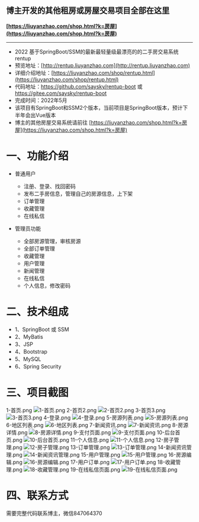 ## 博主开发的其他租房或房屋交易项目全部在这里
**[https://liuyanzhao.com/shop.html?k=房屋](https://liuyanzhao.com/shop.html?k=房屋)**  
- -------------------------------------------------------------------------------
- 2022 基于SpringBoot/SSM的最新最轻量级最漂亮的的二手房交易系统 rentup
- 预览地址：[http://rentup.liuyanzhao.com](http://rentup.liuyanzhao.com)
- 详细介绍地址：[https://liuyanzhao.com/shop/rentup.html](https://liuyanzhao.com/shop/rentup.html)
- 代码地址：https://github.com/saysky/rentup-boot 或 https://gitee.com/saysky/rentup-boot
- 完成时间：2022年5月
- 该项目有SpringBoot和SSM2个版本，当前项目是SpringBoot版本，预计下半年会出Vue版本
- 博主的其他房屋交易系统请前往 [https://liuyanzhao.com/shop.html?k=房屋](https://liuyanzhao.com/shop.html?k=房屋)

# 一、功能介绍
- 普通用户
  - 注册、登录、找回密码
  - 发布二手房信息，管理自己的房源信息，上下架
  - 订单管理
  - 收藏管理
  - 在线私信

- 管理员功能
  - 全部房源管理，审核房源
  - 全部订单管理
  - 收藏管理
  - 用户管理
  - 新闻管理
  - 在线私信
  - 个人信息，修改密码


# 二、技术组成
- 1、SpringBoot 或 SSM
- 2、MyBatis
- 3、JSP
- 4、Bootstrap
- 5、MySQL
- 6、Spring Security


# 三、项目截图
1-首页.png
![1-首页.png](img/1-首页.png)
2-首页2.png
![2-首页2.png](img/2-首页2.png)
3-首页3.png
![3-首页3.png](img/3-首页3.png)
4-登录.png
![4-登录.png](img/4-登录.png)
5-房源列表.png
![5-房源列表.png](img/5-房源列表.png)
6-地区列表.png
![6-地区列表.png](img/6-地区列表.png)
7-新闻资讯.png
![7-新闻资讯.png](img/7-新闻资讯.png)
8-房源详情.png
![8-房源详情.png](img/8-房源详情.png)
9-支付页面.png
![9-支付页面.png](img/9-支付页面.png)
10-后台首页.png
![10-后台首页.png](img/10-后台首页.png)
11-个人信息.png
![11-个人信息.png](img/11-个人信息.png)
12-房子管理.png
![12-房子管理.png](img/12-房子管理.png)
13-订单管理.png
![13-订单管理.png](img/13-订单管理.png)
14-新闻资讯管理.png
![14-新闻资讯管理.png](img/14-新闻资讯管理.png)
15-用户管理.png
![15-用户管理.png](img/15-用户管理.png)
16-房源编辑.png
![16-房源编辑.png](img/16-房源编辑.png)
17-用户订单.png
![17-用户订单.png](img/17-用户订单.png)
18-收藏管理.png
![18-收藏管理.png](img/18-收藏管理.png)
19-在线私信页面.png
![19-在线私信页面.png](img/19-在线私信页面.png)


# 四、联系方式
需要完整代码联系博主，微信847064370


